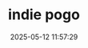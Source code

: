 ---
title: indie pogo
date: 2025-05-12 11:57:29
tags: [2D fighter, pixel art, PC, linux, online PvP, platform fighter]
price: $14.99 One Time
link: https://www.indiepogo.com/
discord: https://discord.gg/tsp22Hd
twitter: https://twitter.com/LoweBros
img: https://i.imgur.com/Ln8O0a3.png
---
